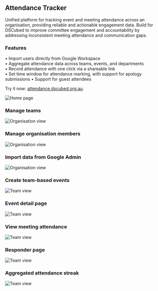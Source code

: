 ## Attendance Tracker

Unified platform for tracking event and meeting attendance across an organisation, providing reliable and actionable engagement data. Build for DSCubed to improve committee engagement and accountability by addressing inconsistent meeting attendance and communication gaps.  
  
### Features

• Import users directly from Google Workspace  
• Aggregate attendance data across teams, events, and departments  
• Record attendance with one click via a shareable link  
• Set time window for attendance marking, with support for apology submissions
• Support for guest attendees

Try it now: [attendance.dscubed.org.au](https://attendance.dscubed.org.au/).

![Home page](https://attendance.dscubed.org.au/marketing/home.png)

### Manage teams

![Organisation view](https://attendance.dscubed.org.au/marketing/teams.png)

### Manage organisation members

![Organisation view](https://attendance.dscubed.org.au/marketing/members.png)

### Import data from Google Admin

![Organisation view](https://attendance.dscubed.org.au/marketing/edit-data.png)

### Create team-based events

![Team view](https://attendance.dscubed.org.au/marketing/events.png)

### Event detail page

![Team view](https://attendance.dscubed.org.au/marketing/meeting-details.png)

### View meeting attendance

![Team view](https://attendance.dscubed.org.au/marketing/meeting-attendance.png)

### Responder page

![Team view](https://attendance.dscubed.org.au/marketing/responder-page.png)

### Aggregated attendance streak

![Team view](https://attendance.dscubed.org.au/marketing/streak.png)
